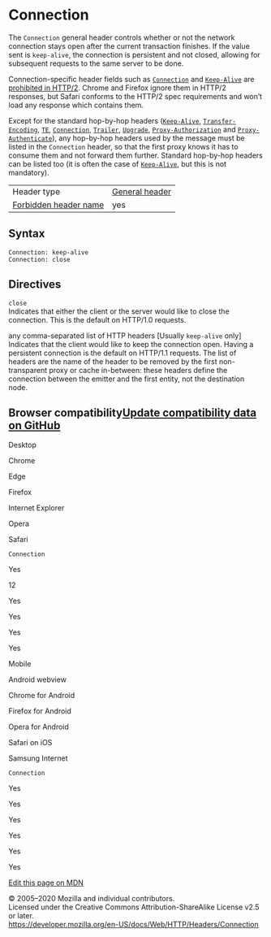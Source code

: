 Connection
==========

The `Connection` general header controls whether or not the network connection stays open after the current transaction finishes. If the value sent is `keep-alive`, the connection is persistent and not closed, allowing for subsequent requests to the same server to be done.

Connection-specific header fields such as [`Connection`](connection) and [`Keep-Alive`](keep-alive) are [prohibited in HTTP/2](https://tools.ietf.org/html/rfc7540#section-8.1.2.2). Chrome and Firefox ignore them in HTTP/2 responses, but Safari conforms to the HTTP/2 spec requirements and won’t load any response which contains them.

Except for the standard hop-by-hop headers ([`Keep-Alive`](keep-alive), [`Transfer-Encoding`](transfer-encoding), [`TE`](te), [`Connection`](connection), [`Trailer`](trailer), [`Upgrade`](https://developer.mozilla.org/en-US/docs/Web/HTTP/Headers/Upgrade), [`Proxy-Authorization`](proxy-authorization) and [`Proxy-Authenticate`](proxy-authenticate)), any hop-by-hop headers used by the message must be listed in the `Connection` header, so that the first proxy knows it has to consume them and not forward them further. Standard hop-by-hop headers can be listed too (it is often the case of [`Keep-Alive`](keep-alive), but this is not mandatory).

<table><tbody><tr class="odd"><td>Header type</td><td><a href="https://developer.mozilla.org/en-US/docs/Glossary/General_header">General header</a></td></tr><tr class="even"><td><a href="https://developer.mozilla.org/en-US/docs/Glossary/Forbidden_header_name">Forbidden header name</a></td><td>yes</td></tr></tbody></table>

Syntax
------

    Connection: keep-alive
    Connection: close

Directives
----------

`close`  
Indicates that either the client or the server would like to close the connection. This is the default on HTTP/1.0 requests.

any comma-separated list of HTTP headers \[Usually `keep-alive` only\]  
Indicates that the client would like to keep the connection open. Having a persistent connection is the default on HTTP/1.1 requests. The list of headers are the name of the header to be removed by the first non-transparent proxy or cache in-between: these headers define the connection between the emitter and the first entity, not the destination node.

Browser compatibility<a href="https://github.com/mdn/browser-compat-data" class="bc-github-link">Update compatibility data on GitHub</a>
----------------------------------------------------------------------------------------------------------------------------------------

Desktop

<span class="bc-head-txt-label bc-head-icon-chrome">Chrome</span>

<span class="bc-head-txt-label bc-head-icon-edge">Edge</span>

<span class="bc-head-txt-label bc-head-icon-firefox">Firefox</span>

<span class="bc-head-txt-label bc-head-icon-ie">Internet Explorer</span>

<span class="bc-head-txt-label bc-head-icon-opera">Opera</span>

<span class="bc-head-txt-label bc-head-icon-safari">Safari</span>

`Connection`

Yes

12

Yes

Yes

Yes

Yes

Mobile

<span class="bc-head-txt-label bc-head-icon-webview_android">Android webview</span>

<span class="bc-head-txt-label bc-head-icon-chrome_android">Chrome for Android</span>

<span class="bc-head-txt-label bc-head-icon-firefox_android">Firefox for Android</span>

<span class="bc-head-txt-label bc-head-icon-opera_android">Opera for Android</span>

<span class="bc-head-txt-label bc-head-icon-safari_ios">Safari on iOS</span>

<span class="bc-head-txt-label bc-head-icon-samsunginternet_android">Samsung Internet</span>

`Connection`

Yes

Yes

Yes

Yes

Yes

Yes

<a href="https://developer.mozilla.org/en-US/docs/Web/HTTP/Headers/Connection$edit" class="_attribution-link">Edit this page on MDN</a>

© 2005–2020 Mozilla and individual contributors.  
Licensed under the Creative Commons Attribution-ShareAlike License v2.5 or later.  
<a href="https://developer.mozilla.org/en-US/docs/Web/HTTP/Headers/Connection" class="_attribution-link">https://developer.mozilla.org/en-US/docs/Web/HTTP/Headers/Connection</a>
